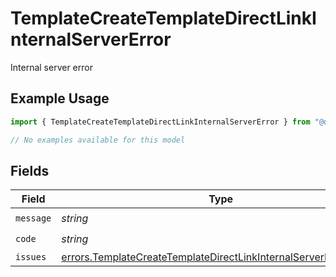 # TemplateCreateTemplateDirectLinkInternalServerError

Internal server error

## Example Usage

```typescript
import { TemplateCreateTemplateDirectLinkInternalServerError } from "@documenso/sdk-typescript/models/errors";

// No examples available for this model
```

## Fields

| Field                                                                                                                                                | Type                                                                                                                                                 | Required                                                                                                                                             | Description                                                                                                                                          |
| ---------------------------------------------------------------------------------------------------------------------------------------------------- | ---------------------------------------------------------------------------------------------------------------------------------------------------- | ---------------------------------------------------------------------------------------------------------------------------------------------------- | ---------------------------------------------------------------------------------------------------------------------------------------------------- |
| `message`                                                                                                                                            | *string*                                                                                                                                             | :heavy_check_mark:                                                                                                                                   | N/A                                                                                                                                                  |
| `code`                                                                                                                                               | *string*                                                                                                                                             | :heavy_check_mark:                                                                                                                                   | N/A                                                                                                                                                  |
| `issues`                                                                                                                                             | [errors.TemplateCreateTemplateDirectLinkInternalServerErrorIssue](../../models/errors/templatecreatetemplatedirectlinkinternalservererrorissue.md)[] | :heavy_minus_sign:                                                                                                                                   | N/A                                                                                                                                                  |